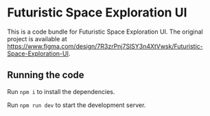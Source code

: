 
  # Futuristic Space Exploration UI

  This is a code bundle for Futuristic Space Exploration UI. The original project is available at https://www.figma.com/design/7R3zrPnj7SlSY3n4XtVwsk/Futuristic-Space-Exploration-UI.

  ## Running the code

  Run `npm i` to install the dependencies.

  Run `npm run dev` to start the development server.
  